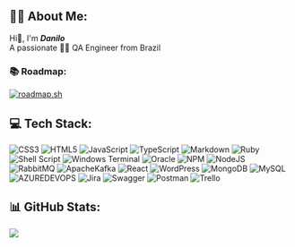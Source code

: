 ## 🙋🏻 About Me:
Hi👋, I'm ***Danilo***<br>A passionate 💚💛 QA Engineer from Brazil<br><!--<br>🔭 I'm looking for job openings: **QA Tester, QA Engineer, Software Tester, Tech Lead**-->
### 📚 Roadmap:
[![roadmap.sh](https://api.roadmap.sh/v1-badge/wide/65e79929d8455747573bfc07?variant=dark&roadmaps=qa%2Cjavascript%2C66572bdeb998f3b3c7c65ec6)](https://roadmap.sh)

## 💻 Tech Stack:
![CSS3](https://img.shields.io/badge/CSS3-%231572B6.svg?style=flat&logo=css3&logoColor=white)
![HTML5](https://img.shields.io/badge/HTML5-%23E34F26.svg?style=flat&logo=html5&logoColor=white)
![JavaScript](https://img.shields.io/badge/JavaScript-%23323330.svg?style=flat&logo=javascript&logoColor=%23F7DF1E)
![TypeScript](https://shields.io/badge/TypeScript-3178C6?logo=typescript&logoColor=FFF&style=flat)
![Markdown](https://img.shields.io/badge/Markdown-%23000000.svg?style=flat&logo=markdown&logoColor=white)
![Ruby](https://img.shields.io/badge/Ruby-%23CC342D.svg?style=flat&logo=ruby&logoColor=white)
![Shell Script](https://img.shields.io/badge/Shell_Script-%23121011.svg?style=flat&logo=gnu-bash&logoColor=white)
![Windows Terminal](https://img.shields.io/badge/Windows%20Terminal-%234D4D4D.svg?style=flat&logo=windows-terminal&logoColor=white)
![Oracle](https://img.shields.io/badge/Oracle-F80000?style=flat&logo=oracle&logoColor=white)
![NPM](https://img.shields.io/badge/NPM-%23CB3837.svg?style=flat&logo=npm&logoColor=white)
![NodeJS](https://img.shields.io/badge/Node.js-6DA55F?style=flat&logo=node.js&logoColor=white)
![RabbitMQ](https://img.shields.io/badge/RabbitMQ-FF6600?style=flat&logo=rabbitmq&logoColor=white)
![ApacheKafka](https://img.shields.io/badge/Apache_Kafka-231F20?style=flat&logo=apache-kafka&logoColor=white)
![React](https://img.shields.io/badge/React-%2320232a.svg?style=flat&logo=react&logoColor=%2361DAFB)
![WordPress](https://img.shields.io/badge/WordPress-%23117AC9.svg?style=flat&logo=WordPress&logoColor=white)
![MongoDB](https://img.shields.io/badge/MongoDB-%234ea94b.svg?style=flat&logo=mongodb&logoColor=white)
![MySQL](https://img.shields.io/badge/MySQL-%2300000f.svg?style=flat&logo=mysql&logoColor=white)
![AZUREDEVOPS](https://img.shields.io/badge/Azure_DevOps-0078D7.svg?style=flat&logo=azuredevops&logoColor=white&color=%230078D7)
![Jira](https://img.shields.io/badge/Jira-%230A0FFF.svg?style=flat&logo=jira&logoColor=white)
![Swagger](https://img.shields.io/badge/Swagger-%23Clojure?style=flat&logo=swagger&logoColor=white)
![Postman](https://img.shields.io/badge/Postman-EF5B25?style=flat&logo=postman&logoColor=white)
![Trello](https://img.shields.io/badge/Trello-%23026AA7.svg?style=flat&logo=Trello&logoColor=white)

## 📊 GitHub Stats:
![](https://github-readme-stats.vercel.app/api/top-langs/?username=eudanilobarbosa&theme=radical&hide_border=false&include_all_commits=false&count_private=false&layout=compact)

<!--
### 🏆 GitHub Trophies
![](https://github-profile-trophy.vercel.app/?username=eudanilobarbosa&theme=monokai&no-frame=false&no-bg=true&margin-w=4)
-->
